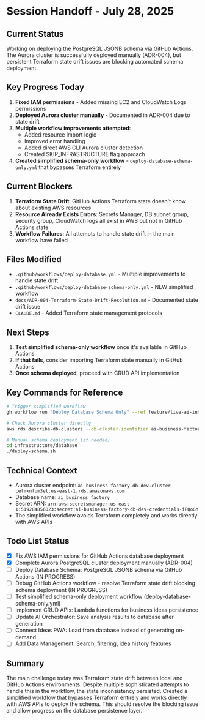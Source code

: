 # Session Handoff - July 28, 2025

## Current Status
Working on deploying the PostgreSQL JSONB schema via GitHub Actions. The Aurora cluster is successfully deployed manually (ADR-004), but persistent Terraform state drift issues are blocking automated schema deployment.

## Key Progress Today
1. **Fixed IAM permissions** - Added missing EC2 and CloudWatch Logs permissions
2. **Deployed Aurora cluster manually** - Documented in ADR-004 due to state drift
3. **Multiple workflow improvements attempted**:
   - Added resource import logic
   - Improved error handling
   - Added direct AWS CLI Aurora cluster detection
   - Created SKIP_INFRASTRUCTURE flag approach
4. **Created simplified schema-only workflow** - `deploy-database-schema-only.yml` that bypasses Terraform entirely

## Current Blockers
1. **Terraform State Drift**: GitHub Actions Terraform state doesn't know about existing AWS resources
2. **Resource Already Exists Errors**: Secrets Manager, DB subnet group, security group, CloudWatch logs all exist in AWS but not in GitHub Actions state
3. **Workflow Failures**: All attempts to handle state drift in the main workflow have failed

## Files Modified
- `.github/workflows/deploy-database.yml` - Multiple improvements to handle state drift
- `.github/workflows/deploy-database-schema-only.yml` - NEW simplified workflow
- `docs/ADR-004-Terraform-State-Drift-Resolution.md` - Documented state drift issue
- `CLAUDE.md` - Added Terraform state management protocols

## Next Steps
1. **Test simplified schema-only workflow** once it's available in GitHub Actions
2. **If that fails**, consider importing Terraform state manually in GitHub Actions
3. **Once schema deployed**, proceed with CRUD API implementation

## Key Commands for Reference
```bash
# Trigger simplified workflow
gh workflow run "Deploy Database Schema Only" --ref feature/live-ai-integration

# Check Aurora cluster directly
aws rds describe-db-clusters --db-cluster-identifier ai-business-factory-db-dev

# Manual schema deployment (if needed)
cd infrastructure/database
./deploy-schema.sh
```

## Technical Context
- Aurora cluster endpoint: `ai-business-factory-db-dev.cluster-celmknfum3et.us-east-1.rds.amazonaws.com`
- Database name: `ai_business_factory`
- Secret ARN: `arn:aws:secretsmanager:us-east-1:519284856023:secret:ai-business-factory-db-dev-credentials-iFQoGn`
- The simplified workflow avoids Terraform completely and works directly with AWS APIs

## Todo List Status
- [x] Fix AWS IAM permissions for GitHub Actions database deployment
- [x] Complete Aurora PostgreSQL cluster deployment manually (ADR-004)
- [ ] Deploy Database Schema: PostgreSQL JSONB schema via GitHub Actions (IN PROGRESS)
- [ ] Debug GitHub Actions workflow - resolve Terraform state drift blocking schema deployment (IN PROGRESS)
- [ ] Test simplified schema-only deployment workflow (deploy-database-schema-only.yml)
- [ ] Implement CRUD APIs: Lambda functions for business ideas persistence
- [ ] Update AI Orchestrator: Save analysis results to database after generation
- [ ] Connect Ideas PWA: Load from database instead of generating on-demand
- [ ] Add Data Management: Search, filtering, idea history features

## Summary
The main challenge today was Terraform state drift between local and GitHub Actions environments. Despite multiple sophisticated attempts to handle this in the workflow, the state inconsistency persisted. Created a simplified workflow that bypasses Terraform entirely and works directly with AWS APIs to deploy the schema. This should resolve the blocking issue and allow progress on the database persistence layer.